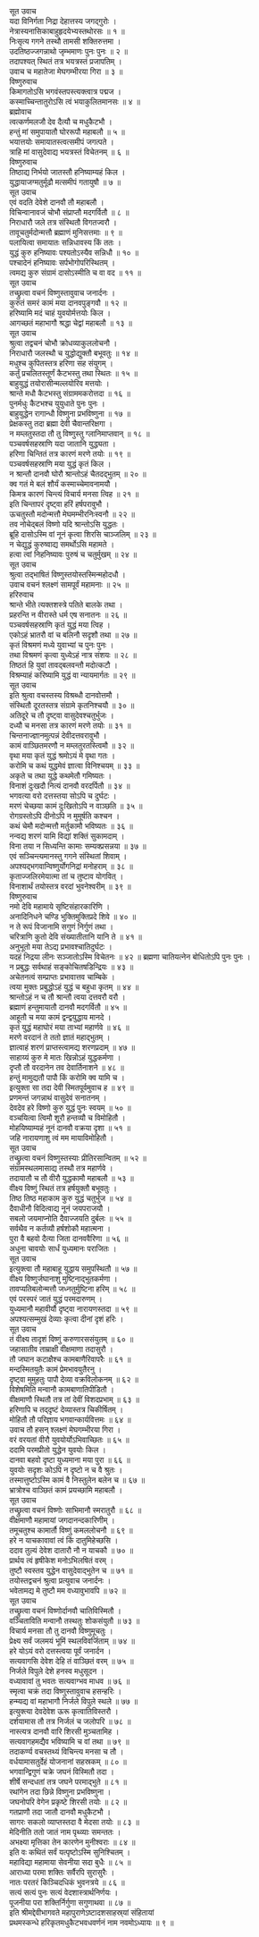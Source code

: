 सूत उवाच  
यदा विनिर्गता निद्रा देहात्तस्य जगद्‌गुरोः ।  
नेत्रास्यनासिकाबाहुहृदयेभ्यस्तथोरसः ॥ १ ॥  
निःसृत्य गगने तस्थौ तामसी शक्तिरुत्तमा ।  
उदतिष्ठज्जगन्नाथो जृम्भमाणः पुनः पुनः ॥ २ ॥  
तदापश्यत् स्थितं तत्र भयत्रस्तं प्रजापतिम् ।  
उवाच च महातेजा मेघगम्भीरया गिरा ॥ ३ ॥  
विष्णुरुवाच  
किमागतोऽसि भगवंस्तपस्त्यक्त्वात्र पद्मज ।  
कस्माच्चिन्तातुरोऽसि त्वं भयाकुलितमानसः ॥ ४ ॥  
ब्रह्मोवाच  
त्वत्कर्णमलजौ देव दैत्यौ च मधुकैटभौ ।  
हन्तुं मां समुपायातौ घोररूपौ महाबलौ ॥ ५ ॥  
भयात्तयोः समायातस्त्वत्समीपं जगत्पते ।  
त्राहि मां वासुदेवाद्य भयत्रस्तं विचेतनम् ॥ ६ ॥  
विष्णुरुवाच  
तिष्ठाद्य निर्भयो जातस्तौ हनिष्याम्यहं किल ।  
युद्धायाजग्मतुर्मूढौ मत्समीपं गतायुषौ ॥ ७ ॥  
सूत उवाच  
एवं वदति देवेशे दानवौ तौ महाबलौ ।  
विचिन्वानावजं चोभौ संप्राप्तौ मदगर्वितौ ॥ ८ ॥  
निराधारौ जले तत्र संस्थितौ विगतज्वरौ ।  
तावूचतुर्मदोन्मत्तौ ब्रह्माणं मुनिसत्तमाः ॥ ९ ॥  
पलायित्वा समायातः सन्निधावस्य किं ततः ।  
युद्धं कुरु हनिष्यावः पश्यतोऽस्यैव सन्निधौ ॥ १० ॥  
पश्चादेनं हनिष्यावः सर्पभोगोपरिस्थितम् ।  
त्वमद्य कुरु संग्रामं दासोऽस्मीति च वा वद ॥ ११ ॥  
सूत उवाच  
तच्छ्रुत्वा वचनं विष्णुस्तावुवाच जनार्दनः ।  
कुरुतं समरं कामं मया दानवपुङ्गवौ ॥ १२ ॥  
हरिष्यामि मदं चाहं युवयोर्मत्तयोः किल ।  
आगच्छतं महाभागौ श्रद्धा चेद्वां महाबलौ ॥ १३ ॥  
सूत उवाच  
श्रुत्वा तद्वचनं चोभौ क्रोधव्याकुललोचनौ ।  
निराधारौ जलस्थौ च युद्धोद्युक्तौ बभूवतुः ॥ १४ ॥  
मधुश्च कुपितस्तत्र हरिणा सह संयुगम् ।  
कर्तुं प्रचलितस्तूर्णं कैटभस्तु तथा स्थितः ॥ १५ ॥  
बाहुयुद्धं तयोरासीन्मल्लयोरिव मत्तयोः ।  
श्रान्ते मधौ कैटभस्तु संग्राममकरोत्तदा ॥ १६ ॥  
पुनर्मधुः कैटभश्च युयुधाते पुनः पुनः ।  
बाहुयुद्धेन रागान्धौ विष्णुना प्रभविष्णुना ॥ १७ ॥  
प्रेक्षकस्तु तदा ब्रह्मा देवी चैवान्तरिक्षगा ।  
न मम्लतुस्तदा तौ तु विष्णुस्तु ग्लानिमाप्तवान् ॥ १८ ॥  
पञ्चवर्षसहस्राणि यदा जातानि युद्ध्यता ।  
हरिणा चिन्तितं तत्र कारणं मरणे तयोः ॥ १९ ॥  
पञ्चवर्षसहस्राणि मया युद्धं कृतं किल ।  
न श्रान्तौ दानवौ घोरौ श्रान्तोऽहं चैतदद्‌भुतम् ॥ २० ॥  
क्व गतं मे बलं शौर्यं कस्माच्चेमावनामयौ ।  
किमत्र कारणं चिन्त्यं विचार्य मनसा त्विह ॥ २१ ॥  
इति चिन्तापरं दृष्ट्वा हरिं हर्षपरावुभौ ।  
ऊचतुस्तौ मदोन्मत्तौ मेघमम्भीरनिःस्वनौ ॥ २२ ॥  
तव नोचेद्‌बलं विष्णो यदि श्रान्तोऽसि युद्धतः ।  
ब्रूहि दासोऽस्मि वां नूनं कृत्वा शिरसि चाञ्जलिम् ॥ २३ ॥  
न चेद्युद्धं कुरुष्वाद्य समर्थोऽसि महामते ।  
हत्वा त्वां निहनिष्यावः पुरुषं च चतुर्मुखम् ॥ २४ ॥  
सूत उवाच  
श्रुत्वा तद्‌भाषितं विष्णुस्तयोस्तस्मिन्महोदधौ ।  
उवाच वचनं श्लक्ष्णं सामपूर्वं महामनाः ॥ २५ ॥  
हरिरुवाच  
श्रान्ते भीते त्यक्तशस्त्रे पतिते बालके तथा ।  
प्रहरन्ति न वीरास्ते धर्म एष सनातनः ॥ २६ ॥  
पञ्चवर्षसहस्राणि कृतं युद्धं मया त्विह ।  
एकोऽहं भ्रातरौ वां च बलिनौ सदृशौ तथा ॥ २७ ॥  
कृतं विश्रमणं मध्ये युवाभ्यां च पुनः पुनः ।  
तथा विश्रमणं कृत्वा युध्येऽहं नात्र संशयः ॥ २८ ॥  
तिष्ठतं हि युवां तावद्‌बलवन्तौ मदोत्कटौ ।  
विश्रम्याहं करिष्यामि युद्धं वा न्यायमार्गतः ॥ २९ ॥  
सूत उवाच  
इति श्रुत्वा वचस्तस्य विश्रब्धौ दानवोत्तमौ ।  
संस्थितौ दूरतस्तत्र संग्रामे कृतनिश्चयौ ॥ ३० ॥  
अतिदूरे च तौ दृष्ट्वा वासुदेवश्चतुर्भुजः ।  
दध्यौ च मनसा तत्र कारणं मरणे तयोः ॥ ३१ ॥  
चिन्तनाज्ज्ञानमुत्पन्नं देवीदत्तवरावुभौ ।  
कामं वाञ्छितमरणौ न मम्लतुरतस्त्विमौ ॥ ३२ ॥  
वृथा मया कृतं युद्धं श्रमोऽयं मे वृथा गतः ।  
करोमि च कथं युद्धमेवं ज्ञात्वा विनिश्चयम् ॥ ३३ ॥  
अकृते च तथा युद्धे कथमेतौ गमिष्यतः ।  
विनाशं दुःखदौ नित्यं दानवौ वरदर्पितौ ॥ ३४ ॥  
भगवत्या वरो दत्तस्तया सोऽपि च दुर्घटः ।  
मरणं चेच्छया कामं दुःखितोऽपि न वाञ्छति ॥ ३५ ॥  
रोगग्रस्तोऽपि दीनोऽपि न मुमूर्षति कश्चन ।  
कथं चेमौ मदोन्मत्तौ मर्तुकामौ भविष्यतः ॥ ३६ ॥  
नन्वद्य शरणं यामि विद्यां शक्तिं सुकामदाम् ।  
विना तया न सिध्यन्ति कामाः सम्यक्प्रसन्नया ॥ ३७ ॥  
एवं सञ्चिन्त्यमानस्तु गगने संस्थितां शिवाम् ।  
अपश्यद्‌भगवान्विष्णुर्योगनिद्रां मनोहराम् ॥ ३८ ॥  
कृताज्जलिरमेयात्मा तां च तुष्टाव योगवित् ।  
विनाशार्थं तयोस्तत्र वरदां भुवनेश्वरीम् ॥ ३९ ॥  
विष्णुरुवाच  
नमो देवि महामाये सृष्टिसंहारकारिणि ।  
अनादिनिधने चण्डि भुक्तिमुक्तिप्रदे शिवे ॥ ४० ॥  
न ते रूपं विजानामि सगुणं निर्गुणं तथा ।  
चरित्राणि कुतो देवि संख्यातीतानि यानि ते ॥ ४१ ॥  
अनुभूतो मया तेऽद्य प्रभावश्चातिदुर्घटः ।  
यदहं निद्रया लीनः सञ्जातोऽस्मि विचेतनः ॥ ४२ ॥
ब्रह्मणा चातियत्नेन बोधितोऽपि पुनः पुनः ।  
न प्रबुद्धः सर्वथाहं सङ्कोचितषडिन्द्रियः ॥ ४३ ॥  
अचेतनत्वं सम्प्राप्तः प्रभावात्तव चाम्बिके ।  
त्वया मुक्तः प्रबुद्धोऽहं युद्धं च बहुधा कृतम् ॥ ४४ ॥  
श्रान्तोऽहं न च तौ श्रान्तौ त्वया दत्तवरौ वरौ ।  
ब्रह्माणं हन्तुमायातौ दानवौ मदगर्वितौ ॥ ४५ ॥  
आहूतौ च मया कामं द्वन्द्वयुद्धाय मानदे ।  
कृतं युद्धं महाघोरं मया ताभ्यां महार्णवे ॥ ४६ ॥  
मरणे वरदानं ते ततो ज्ञातं महाद्‌भुतम् ।  
ज्ञात्वाहं शरणं प्राप्तस्त्वामद्य शरणप्रदाम् ॥ ४७ ॥  
साहाय्यं कुरु मे मातः खिन्नोऽहं युद्धकर्मणा ।  
दृप्तौ तौ वरदानेन तव देवार्तिनाशने ॥ ४८ ॥  
हन्तुं मामुद्यतौ पापौ किं करोमि क्व यामि च ।  
इत्युक्ता सा तदा देवी स्मितपूर्वमुवाच ह ॥ ४९ ॥  
प्रणमन्तं जगन्नाथं वासुदेवं सनातनम् ।  
देवदेव हरे विष्णो कुरु युद्धं पुनः स्वयम् ॥ ५० ॥  
वञ्चयित्वा त्विमौ शूरौ हन्तव्यौ च विमोहितौ ।  
मोहयिष्याम्यहं नूनं दानवौ वक्रया दृशा ॥ ५१ ॥  
जहि नारायणाशु त्वं मम मायाविमोहितौ ।  
सूत उवाच  
तच्छ्रुत्वा वचनं विष्णुस्तस्याः प्रीतिरसान्वितम् ॥ ५२ ॥  
संग्रामस्थलमासाद्य तस्थौ तत्र महार्णवे ।  
तदायातौ च तौ वीरौ युद्धकामौ महाबलौ ॥ ५३ ॥  
वीक्ष्य विष्णुं स्थितं तत्र हर्षयुक्तौ बभूवतुः ।  
तिष्ठ तिष्ठ महाकाम कुरु युद्धं चतुर्भुज ॥ ५४ ॥  
दैवाधीनौ विदित्वाद्य नूनं जयपराजयौ ।  
सबलो जयमाप्नोति दैवाज्जयति दुर्बलः ॥ ५५ ॥  
सर्वथैव न कर्तव्यौ हर्षशोकौ महात्मना ।  
पुरा वै बहवो दैत्या जिता दानववैरिणा ॥ ५६ ॥  
अधुना चावयोः सार्धं युध्यमानः पराजितः ।  
सूत उवाच  
इत्युक्त्वा तौ महाबाहू युद्धाय समुपस्थितौ ॥ ५७ ॥  
वीक्ष्य विष्णुर्जघानाशु मुष्टिनाद्‌भुतकर्मणा ।  
तावप्यतिबलोन्मत्तौ जध्नतुर्मुष्टिना हरिम् ॥ ५८ ॥  
एवं परस्परं जातं युद्धं परमदारुणम् ।  
युध्यमानौ महावीर्यौ दृष्ट्वा नारायणस्तदा ॥ ५९ ॥  
अपश्यत्सम्मुखं देव्याः कृत्वा दीनां दृशं हरिः ।  
सूत उवाच  
तं वीक्ष्य तादृशं विष्णुं करुणारससंयुतम् ॥ ६० ॥  
जहासातीव ताम्राक्षी वीक्षमाणा तदासुरौ ।  
तौ जघान कटाक्षैश्च कामबाणैरिवापरैः ॥ ६१ ॥  
मन्दस्मितयुतैः कामं प्रेमभावयुतैरनु ।  
दृष्ट्वा मुमुहतुः पापौ देव्या वक्रविलोकनम् ॥ ६२ ॥  
विशेषमिति मन्वानौ कामबाणातिपीडितौ ।  
वीक्षमाणौ स्थितौ तत्र तां देवीं विशदप्रभाम् ॥ ६३ ॥  
हरिणापि च तद्‌दृष्टं देव्यास्तत्र चिकीर्षितम् ।  
मोहितौ तौ परिज्ञाय भगवान्कार्यवित्तमः ॥ ६४ ॥  
उवाच तौ हसन् श्लक्ष्णं मेघगम्भीरया गिरा ।  
वरं वरयतां वीरौ युवयोर्योऽभिवाच्छितः ॥ ६५ ॥  
ददामि परमप्रीतो युद्धेन युवयोः किल ।  
दानवा बहवो दृष्टा युध्यमाना मया पुरा ॥ ६६ ॥  
युवयोः सदृशः कोऽपि न दृष्टो न च वै श्रुतः ।  
तस्मात्तुष्टोऽस्मि कामं वै निस्तुलेन बलेन च ॥ ६७ ॥  
भ्रात्रोश्च वाञ्छितं कामं प्रयच्छामि महाबलौ ।  
सूत उवाच  
तच्छ्रुत्वा वचनं विष्णोः साभिमानौ स्मरातुरौ ॥ ६८ ॥  
वीक्षमाणौ महामायां जगदानन्दकारिणीम् ।  
तमूचतुश्च कामार्तौ विष्णुं कमललोचनौ ॥ ६९ ॥  
हरे न याचकावावां त्वं किं दातुमिहेच्छसि ।  
ददाव तुल्यं देवेश दातारौ नौ न याचकौ ॥ ७० ॥  
प्रार्थय त्वं हृषीकेश मनोऽभिलषितं वरम् ।  
तुष्टौ स्वस्तव युद्धेन वासुदेवाद्‌भुतेन च ॥ ७१ ॥  
तयोस्तद्वचनं श्रुत्वा प्रत्युवाच जनार्दनः ।  
भवेतामद्य मे तुष्टौ मम वध्यावुभावपि ॥ ७२ ॥  
सूत उवाच  
तच्छ्रुत्वा वचनं विष्णोर्दानवौ चातिविस्मितौ ।  
वञ्चिताविति मन्वानौ तस्थतुः शोकसंयुतौ ॥ ७३ ॥  
विचार्य मनसा तौ तु दानवौ विष्णुमूचतुः ।  
प्रेक्ष्य सर्वं जलमयं भूमिं स्थलविवर्जिताम् ॥ ७४ ॥  
हरे योऽयं वरो दत्तस्त्वया पूर्वं जनार्दन ।  
सत्यवागसि देवेश देहि तं वाञ्छितं वरम् ॥ ७५ ॥  
निर्जले विपुले देशे हनस्व मधुसूदन ।  
वध्यावावां तु भवतः सत्यवाग्भव माधव ॥ ७६ ॥  
स्मृत्वा चक्रं तदा विष्णुस्तावुवाच हसन्हरिः ।  
हन्म्यद्य वां महाभागौ निर्जले विपुले स्थले ॥ ७७ ॥  
इत्युक्त्या देवदेवेश ऊरू कृत्वातिविस्तरौ ।  
दर्शयामास तौ तत्र निर्जलं च जलोपरि ॥ ७८ ॥  
नास्त्यत्र दानवौ वारि शिरसी मुञ्चतामिह ।  
सत्यवागहमद्यैव भविष्यामि च वां तथा ॥ ७९ ॥  
तदाकर्ण्य वचस्तथ्यं विचिन्त्य मनसा च तौ ।  
वर्धयामासतुर्देहं योजनानां सहस्रकम् ॥ ८० ॥  
भगवान्द्विगुणं चक्रे जघनं विस्मितौ तदा ।  
शीर्षे सन्दधतां तत्र जघने परमाद्‌भुते ॥ ८१ ॥  
रथांगेन तदा छिन्ने विष्णुना प्रभविष्णुना ।  
जघनोपरि वेगेन प्रकृष्टे शिरसी तयोः ॥ ८२ ॥  
गतप्राणौ तदा जातौ दानवौ मधुकैटभौ ।  
सागरः सकलो व्याप्तस्तदा वै मेदसा तयोः ॥ ८३ ॥  
मेदिनीति ततो जातं नाम पृथ्व्याः समन्ततः ।  
अभक्ष्या मृत्तिका तेन कारणेन मुनीश्वराः ॥ ८४ ॥  
इति वः कथितं सर्वं यत्पृष्टोऽस्मि सुनिश्चितम् ।  
महाविद्या महामाया सेवनीया सदा बुधैः ॥ ८५ ॥  
आराध्या परमा शक्तिः सर्वैरपि सुरासुरैः ।  
नातः परतरं किञ्चिदधिकं भुवनत्रये ॥ ८६ ॥  
सत्यं सत्यं पुनः सत्यं वेदशास्त्रार्थनिर्णयः ।  
पूजनीया परा शक्तिर्निर्गुणा सगुणाथवा ॥ ८७ ॥  
इति श्रीमद्देवीभागवते महापुराणेऽष्टादशसाहस्र्यां संहितायां  
प्रथमस्कन्धे हरिकृतमधुकैटभवधवर्णनं नाम नवमोऽध्यायः ॥ ९ ॥
